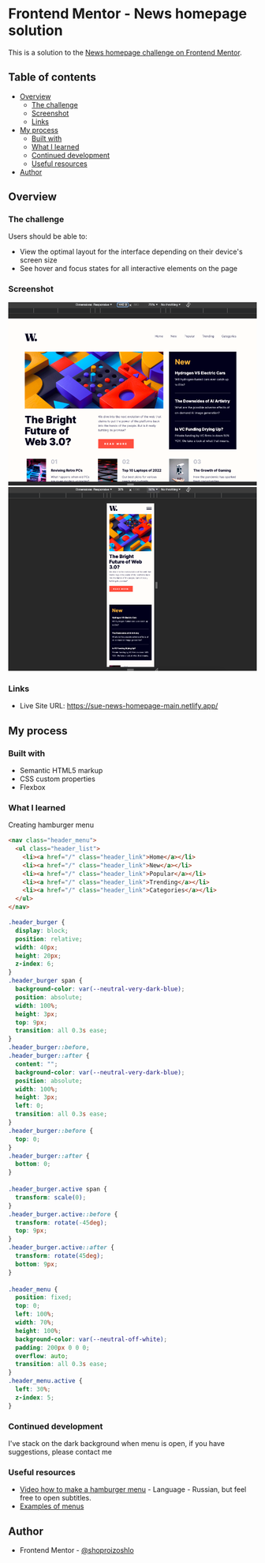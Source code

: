 # Frontend Mentor - News homepage solution

This is a solution to the [News homepage challenge on Frontend Mentor](https://www.frontendmentor.io/challenges/news-homepage-H6SWTa1MFl). 

## Table of contents

- [Overview](#overview)
  - [The challenge](#the-challenge)
  - [Screenshot](#screenshot)
  - [Links](#links)
- [My process](#my-process)
  - [Built with](#built-with)
  - [What I learned](#what-i-learned)
  - [Continued development](#continued-development)
  - [Useful resources](#useful-resources)
- [Author](#author)

## Overview

### The challenge

Users should be able to:

- View the optimal layout for the interface depending on their device's screen size
- See hover and focus states for all interactive elements on the page

### Screenshot

![](./screenshot-desktop.png)
![](./screenshot-mobile.png)

### Links

- Live Site URL: https://sue-news-homepage-main.netlify.app/

## My process

### Built with

- Semantic HTML5 markup
- CSS custom properties
- Flexbox

### What I learned

Creating hamburger menu

```html
<nav class="header_menu">
  <ul class="header_list">
    <li><a href="/" class="header_link">Home</a></li>
    <li><a href="/" class="header_link">New</a></li>
    <li><a href="/" class="header_link">Popular</a></li>
    <li><a href="/" class="header_link">Trending</a></li>
    <li><a href="/" class="header_link">Categories</a></li>
  </ul>
</nav>
```

```css
.header_burger {
  display: block;
  position: relative;
  width: 40px;
  height: 20px;
  z-index: 6;
}
.header_burger span {
  background-color: var(--neutral-very-dark-blue);
  position: absolute;
  width: 100%;
  height: 3px;
  top: 9px;
  transition: all 0.3s ease;
}
.header_burger::before,
.header_burger::after {
  content: "";
  background-color: var(--neutral-very-dark-blue);
  position: absolute;
  width: 100%;
  height: 3px;
  left: 0;
  transition: all 0.3s ease;
}
.header_burger::before {
  top: 0;
}
.header_burger::after {
  bottom: 0;
}

.header_burger.active span {
  transform: scale(0);
}
.header_burger.active::before {
  transform: rotate(-45deg);
  top: 9px;
}
.header_burger.active::after {
  transform: rotate(45deg);
  bottom: 9px;
}

.header_menu {
  position: fixed;
  top: 0;
  left: 100%;
  width: 70%;
  height: 100%;
  background-color: var(--neutral-off-white);
  padding: 200px 0 0 0;
  overflow: auto;
  transition: all 0.3s ease;
}
.header_menu.active {
  left: 30%;
  z-index: 5;
}
```

### Continued development

I've stack on the dark background when menu is open, if you have suggestions, please contact me

### Useful resources

- [Video how to make a hamburger menu](https://www.youtube.com/watch?v=chJQofBSx94&list=PLM6XATa8CAG6IJvQBkrTTNZmpIcyS2Avk&index=4) - Language - Russian, but feel free to open subtitles.
- [Examples of menus](https://alvarotrigo.com/blog/hamburger-menu-css/) 

## Author

- Frontend Mentor - [@shoproizoshlo](https://www.frontendmentor.io/profile/shoproizoshlo)
